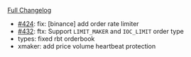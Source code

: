 [Full Changelog](https://github.com/OvictorVieira/promeheux.api/compare/v1.25.2...v1.25.3)

- [#424](https://github.com/OvictorVieira/promeheux.api/pull/424): fix: [binance] add order rate limiter
- [#432](https://github.com/OvictorVieira/promeheux.api/pull/432): ftx: Support `LIMIT_MAKER` and `IOC_LIMIT` order type
- types: fixed rbt orderbook
- xmaker: add price volume heartbeat protection
